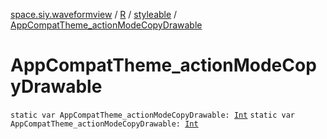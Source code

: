 [space.siy.waveformview](../../index.md) / [R](../index.md) / [styleable](index.md) / [AppCompatTheme_actionModeCopyDrawable](./-app-compat-theme_action-mode-copy-drawable.md)

# AppCompatTheme_actionModeCopyDrawable

`static var AppCompatTheme_actionModeCopyDrawable: `[`Int`](https://kotlinlang.org/api/latest/jvm/stdlib/kotlin/-int/index.html)
`static var AppCompatTheme_actionModeCopyDrawable: `[`Int`](https://kotlinlang.org/api/latest/jvm/stdlib/kotlin/-int/index.html)